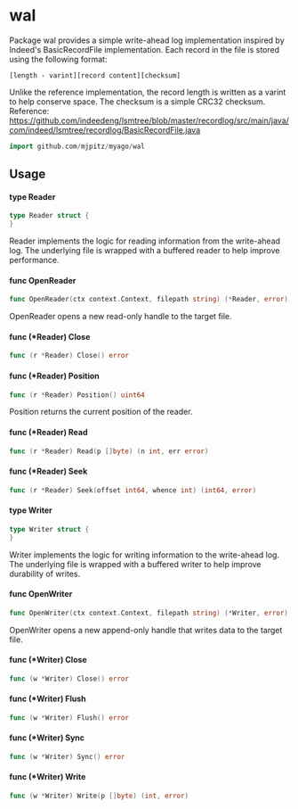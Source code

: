 # wal

Package wal provides a simple write-ahead log implementation inspired by
Indeed's BasicRecordFile implementation. Each record in the file is stored using
the following format:

    [length - varint][record content][checksum]

Unlike the reference implementation, the record length is written as a varint to
help conserve space. The checksum is a simple CRC32 checksum. Reference:
https://github.com/indeedeng/lsmtree/blob/master/recordlog/src/main/java/com/indeed/lsmtree/recordlog/BasicRecordFile.java

```go
import github.com/mjpitz/myago/wal
```

## Usage

#### type Reader

```go
type Reader struct {
}
```

Reader implements the logic for reading information from the write-ahead log.
The underlying file is wrapped with a buffered reader to help improve
performance.

#### func OpenReader

```go
func OpenReader(ctx context.Context, filepath string) (*Reader, error)
```

OpenReader opens a new read-only handle to the target file.

#### func (\*Reader) Close

```go
func (r *Reader) Close() error
```

#### func (\*Reader) Position

```go
func (r *Reader) Position() uint64
```

Position returns the current position of the reader.

#### func (\*Reader) Read

```go
func (r *Reader) Read(p []byte) (n int, err error)
```

#### func (\*Reader) Seek

```go
func (r *Reader) Seek(offset int64, whence int) (int64, error)
```

#### type Writer

```go
type Writer struct {
}
```

Writer implements the logic for writing information to the write-ahead log. The
underlying file is wrapped with a buffered writer to help improve durability of
writes.

#### func OpenWriter

```go
func OpenWriter(ctx context.Context, filepath string) (*Writer, error)
```

OpenWriter opens a new append-only handle that writes data to the target file.

#### func (\*Writer) Close

```go
func (w *Writer) Close() error
```

#### func (\*Writer) Flush

```go
func (w *Writer) Flush() error
```

#### func (\*Writer) Sync

```go
func (w *Writer) Sync() error
```

#### func (\*Writer) Write

```go
func (w *Writer) Write(p []byte) (int, error)
```
